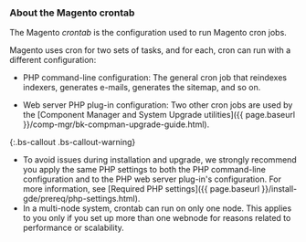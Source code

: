 ### About the Magento crontab

The Magento _crontab_ is the configuration used to run Magento cron jobs.

Magento uses cron for two sets of tasks, and for each, cron can run with a different configuration:

*	PHP command-line configuration: The general cron job that reindexes indexers, generates e-mails, generates the sitemap, and so on.

*	Web server PHP plug-in configuration: Two other cron jobs are used by the [Component Manager and System Upgrade utilities]({{ page.baseurl }}/comp-mgr/bk-compman-upgrade-guide.html).

{:.bs-callout .bs-callout-warning}

*	To avoid issues during installation and upgrade, we strongly recommend you apply the same PHP settings to both the PHP command-line configuration and to the PHP web server plug-in's configuration. For more information, see [Required PHP settings]({{ page.baseurl }}/install-gde/prereq/php-settings.html).
*	In a multi-node system, crontab can run on only one node. This applies to you only if you set up more than one webnode for reasons related to performance or scalability.
